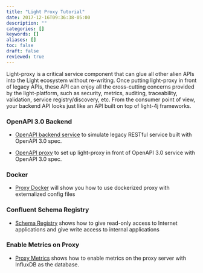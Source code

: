 ```yaml
---
title: "Light Proxy Tutorial"
date: 2017-12-16T09:36:38-05:00
description: ""
categories: []
keywords: []
aliases: []
toc: false
draft: false
reviewed: true
---
```


Light-proxy is a critical service component that can glue all other alien APIs into the Light ecosystem without re-writing. Once putting light-proxy in front of legacy APIs, these API can enjoy all the cross-cutting concerns provided by the light-platform, such as security, metrics, auditing, traceability, validation, service registry/discovery, etc. From the consumer point of view, your backend API looks just like an API built on top of light-4j frameworks. 

### OpenAPI 3.0 Backend 

* [OpenAPI backend service][] to simulate legacy RESTful service built with OpenAPI 3.0 spec. 

* [OpenAPI proxy][] to set up light-proxy in front of OpenAPI 3.0 service with OpenAPI 3.0 spec.

### Docker

* [Proxy Docker][] will show you how to use dockerized proxy with externalized config files

### Confluent Schema Registry

* [Schema Registry][] shows how to give read-only access to Internet applications and give write access to internal applications 

### Enable Metrics on Proxy

* [Proxy Metrics][] shows how to enable metrics on the proxy server with InfluxDB as the database. 

[OpenAPI backend service]: /tutorial/proxy/openapi-backend/
[OpenAPI proxy]: /tutorial/proxy/openapi-proxy/
[Proxy Docker]: /tutorial/proxy/docker/
[Schema Registry]: /tutorial/proxy/schema-registry/
[Proxy Metrics]: /tutorial/proxy/proxy-metrics/


